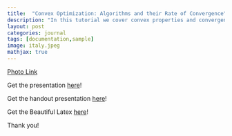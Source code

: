 ```yaml
---
title:  "Convex Optimization: Algorithms and their Rate of Convergence"
description: "In this tutorial we cover convex properties and convergence proofs regarding Projected Gradient Descent, Mirror Descent and their stochastic counterparts, enjoy!"
layout: post
categories: journal
tags: [documentation,sample]
image: italy.jpeg
mathjax: true
---
```


[Photo Link](https://unsplash.com/photos/TApAkERW5pQ)

Get the presentation [here](\assets\convex\convex_pres.pdf)!

Get the handout presentation [here](\assets\convex\convex_handout.pdf)!

Get the Beautiful Latex [here](\assets\convex\convex.zip)!

Thank you! 

